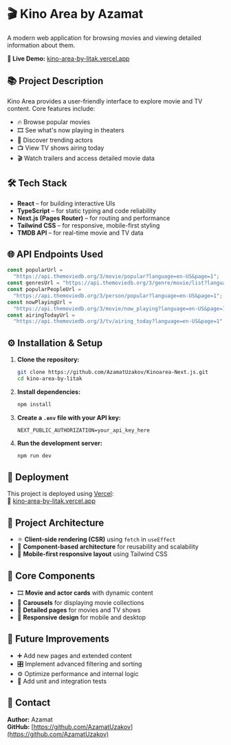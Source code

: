 # 🎬 Kino Area by Azamat

A modern web application for browsing movies and viewing detailed information about them.

**🔗 Live Demo:** [kino-area-by-litak.vercel.app](https://kinoarea-next-js.vercel.app/)

## 📚 Project Description

Kino Area provides a user-friendly interface to explore movie and TV content. Core features include:

- 🔥 Browse popular movies
- 🎞 See what's now playing in theaters
- 🌟 Discover trending actors
- 📺 View TV shows airing today
- 🎬 Watch trailers and access detailed movie data

## 🛠 Tech Stack

- **React** – for building interactive UIs
- **TypeScript** – for static typing and code reliability
- **Next.js (Pages Router)** – for routing and performance
- **Tailwind CSS** – for responsive, mobile-first styling
- **TMDB API** – for real-time movie and TV data

## 🌐 API Endpoints Used

```ts
const popularUrl =
  "https://api.themoviedb.org/3/movie/popular?language=en-US&page=1";
const genresUrl = "https://api.themoviedb.org/3/genre/movie/list?language=en";
const popularPeopleUrl =
  "https://api.themoviedb.org/3/person/popular?language=en-US&page=1";
const nowPlayingUrl =
  "https://api.themoviedb.org/3/movie/now_playing?language=en-US&page=1";
const airingTodayUrl =
  "https://api.themoviedb.org/3/tv/airing_today?language=en-US&page=1";
```

## ⚙️ Installation & Setup

1. **Clone the repository:**

   ```bash
   git clone https://github.com/AzamatUzakov/Kinoarea-Next.js.git
   cd kino-area-by-litak
   ```

2. **Install dependencies:**

   ```bash
   npm install
   ```

3. **Create a `.env` file with your API key:**

   ```env
   NEXT_PUBLIC_AUTHORIZATION=your_api_key_here
   ```

4. **Run the development server:**

   ```bash
   npm run dev
   ```

## 🚀 Deployment

This project is deployed using [Vercel](https://vercel.com/):  
🔗 [kino-area-by-litak.vercel.app](https://kino-area-by-litak.vercel.app/)

## 📄 Project Architecture

- ⚛️ **Client-side rendering (CSR)** using `fetch` in `useEffect`
- 🧩 **Component-based architecture** for reusability and scalability
- 📱 **Mobile-first responsive layout** using Tailwind CSS

## 🧱 Core Components

- 🎞 **Movie and actor cards** with dynamic content
- 🎠 **Carousels** for displaying movie collections
- 📄 **Detailed pages** for movies and TV shows
- 📱 **Responsive design** for mobile and desktop

## 🔮 Future Improvements

- ➕ Add new pages and extended content
- 🎛 Implement advanced filtering and sorting
- ⚙️ Optimize performance and internal logic
- 🧪 Add unit and integration tests

## 🤝 Contact

**Author:** Azamat  
**GitHub:** [https://github.com/AzamatUzakov](https://github.com/AzamatUzakov)
